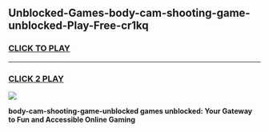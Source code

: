 
## Unblocked-Games-body-cam-shooting-game-unblocked-Play-Free-cr1kq
<h3>
<a href="https://premium76.site?title=body-cam-shooting-game-unblocked&ref=21A">CLICK TO PLAY</a></h3>
<hr>

<h3>
<a href="https://premium76.site?title=body-cam-shooting-game-unblocked&ref=21A">CLICK 2 PLAY</a>
  
</h3>

<a href="https://premium76.site?title=body-cam-shooting-game-unblocked&ref=21A"><img src="https://clearcache.store/games.png"></a>


**body-cam-shooting-game-unblocked games unblocked: Your Gateway to Fun and Accessible Online Gaming**
